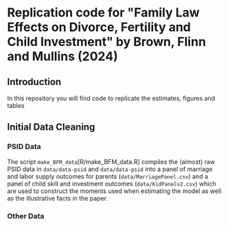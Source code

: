 # Replication code for "Family Law Effects on Divorce, Fertility and Child Investment" by Brown, Flinn and Mullins (2024)

## Introduction

In this repository you will find code to replicate the estimates, figures and tables

## Initial Data Cleaning


### PSID Data

The script `make_BFM_data`[R/make_BFM_data.R] compiles the (almost) raw PSID data in `data/data-psid` and `data/data-psid` into a panel of marriage and labor supply outcomes for parents (`data/MarriagePanel.csv`) and a panel of child skill and investment outcomes (`data/KidPanelv2.csv`) which are used to construct the moments used when estimating the model as well as the illustrative facts in the paper.

### Other Data



##
